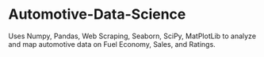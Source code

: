# Automotive-Data-Science
Uses Numpy, Pandas, Web Scraping, Seaborn, SciPy, MatPlotLib to analyze and map automotive data on Fuel Economy, Sales, and Ratings.
